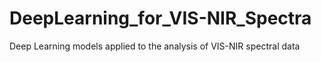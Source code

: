 # DeepLearning_for_VIS-NIR_Spectra
Deep Learning models applied to the analysis of VIS-NIR spectral data
